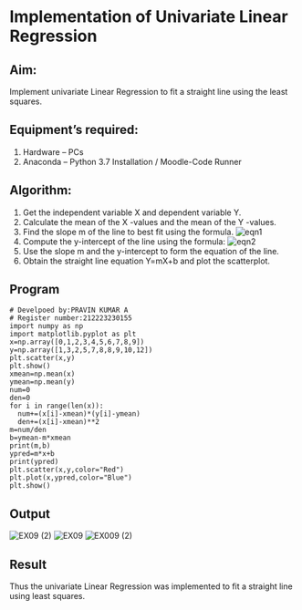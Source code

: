 # Implementation of Univariate Linear Regression
## Aim:
Implement univariate Linear Regression to fit a straight line using the least squares.
## Equipment’s required:
1.	Hardware – PCs
2.	Anaconda – Python 3.7 Installation / Moodle-Code Runner
## Algorithm:
1.	Get the independent variable X and dependent variable Y.
2.	Calculate the mean of the X -values and the mean of the Y -values.
3.	Find the slope m of the line to best fit using the formula.
 ![eqn1](./eq1.jpg)
4.	Compute the y-intercept of the line using the formula:
![eqn2](./eq2.jpg)  
5.	Use the slope m and the y-intercept to form the equation of the line.
6.	Obtain the straight line equation Y=mX+b and plot the scatterplot.
## Program
```
# Develpoed by:PRAVIN KUMAR A
# Register number:212223230155
import numpy as np
import matplotlib.pyplot as plt
x=np.array([0,1,2,3,4,5,6,7,8,9])
y=np.array([1,3,2,5,7,8,8,9,10,12])
plt.scatter(x,y)
plt.show()
xmean=np.mean(x)
ymean=np.mean(y)
num=0
den=0
for i in range(len(x)):
  num+=(x[i]-xmean)*(y[i]-ymean)
  den+=(x[i]-xmean)**2
m=num/den
b=ymean-m*xmean
print(m,b)
ypred=m*x+b
print(ypred)
plt.scatter(x,y,color="Red")
plt.plot(x,ypred,color="Blue")
plt.show()
```
## Output
![EX09 (2)](https://github.com/RAVENPRAVIN/Univariate-Linear-Regression/assets/146820534/fdf806c9-f218-4a46-a245-a3aa3422cc1b)
![EX09](https://github.com/RAVENPRAVIN/Univariate-Linear-Regression/assets/146820534/afe65a45-dbce-4140-a524-0042e6bce253)
![EX009 (2)](https://github.com/RAVENPRAVIN/Univariate-Linear-Regression/assets/146820534/f06ba21a-3f3d-450c-8322-5f0000b56e27)

## Result
Thus the univariate Linear Regression was implemented to fit a straight line using least squares.
